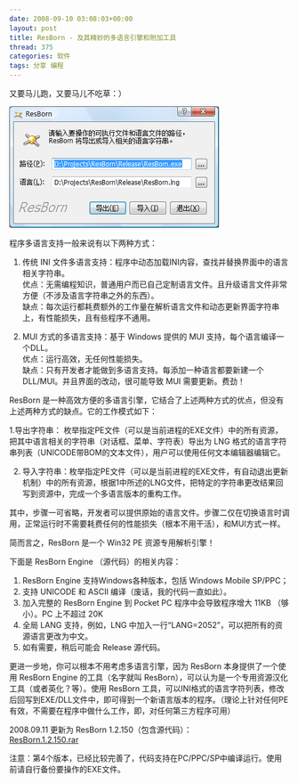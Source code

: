 ```yaml
---
date: 2008-09-10 03:08:03+00:00
layout: post
title: ResBorn - 及其精妙的多语言引擎和附加工具
thread: 375
categories: 软件
tags: 分享 编程
---
```


又要马儿跑，又要马儿不吃草：）  
  
[![](/assets/ResBorn.png)](/assets/ResBorn.png)  
  
程序多语言支持一般来说有以下两种方式：  
  
1. 传统 INI 文件多语言支持：程序中动态加载INI内容，查找并替换界面中的语言相关字符串。  
  优点：无需编程知识，普通用户而已自己定制语言文件。且升级语言文件非常方便（不涉及语言字符串之外的东西）。  
  缺点：每次运行都耗费额外的工作量在解析语言文件和动态更新界面字符串上，有性能损失，且有些程序不通用。  
  
2. MUI 方式的多语言支持：基于 Windows 提供的 MUI 支持，每个语言编译一个DLL。  
  优点：运行高效，无任何性能损失。  
  缺点：只有开发者才能做到多语言支持。每添加一种语言都要新建一个DLL/MUI。并且界面的改动，很可能导致 MUI 需要更新。费劲！  
  
    
ResBorn 是一种高效方便的多语言引擎，它结合了上述两种方式的优点，但没有上述两种方式的缺点。它的工作模式如下：<!-- more -->  
  
1.导出字符串： 枚举指定PE文件（可以是当前进程的EXE文件）中的所有资源，把其中语言相关的字符串（对话框、菜单、字符表）导出为 LNG 格式的语言字符串列表（UNICODE带BOM的文本文件），用户可以使用任何文本编辑器编辑它。  
  
2. 导入字符串：枚举指定PE文件（可以是当前进程的EXE文件，有自动退出更新机制）中的所有资源，根据1中所述的LNG文件，把特定的字符串更改结果回写到资源中，完成一个多语言版本的重构工作。  
  
其中，步骤一可省略，开发者可以提供原始的语言文件。步骤二仅在切换语言时调用，正常运行时不需要耗费任何的性能损失（根本不用干活），和MUI方式一样。  
  
简而言之，ResBorn 是一个 Win32 PE 资源专用解析引擎！  
  
下面是 ResBorn Engine （源代码）的相关内容：  
1. ResBorn Engine 支持Windows各种版本，包括 Windows Mobile SP/PPC；  
2. 支持 UNICODE 和 ASCII 编译（废话，我的代码一直如此）。  
3. 加入完整的 ResBorn Engine 到 Pocket  PC 程序中会导致程序增大 11KB （够小）。PC 上不超过 20K  
4. 全局 LANG 支持，例如，LNG 中加入一行“LANG=2052”，可以把所有的资源语言更改为中文。  
5. 如有需要，稍后可能会 Release 源代码。  
  
  
更进一步地，你可以根本不用考虑多语言引擎，因为 ResBorn 本身提供了一个使用 ResBorn Engine 的工具（名字就叫 ResBorn），可以认为是一个专用资源汉化工具（或者英化？等）。使用 ResBorn 工具，可以INI格式的语言字符列表，修改后回写到EXE/DLL文件中，即可得到一个新语言版本的程序。（理论上针对任何PE有效，不需要在程序中做什么工作，即，对任何第三方程序可用）  
  
2008.09.11 更新为 ResBorn 1.2.150（包含源代码）：  
[ResBorn.1.2.150.rar](/assets/1221104625_6755d934.rar)  
  
注意：第4个版本，已经比较完善了，代码支持在PC/PPC/SP中编译运行。使用前请自行备份要操作的EXE文件。  
  

